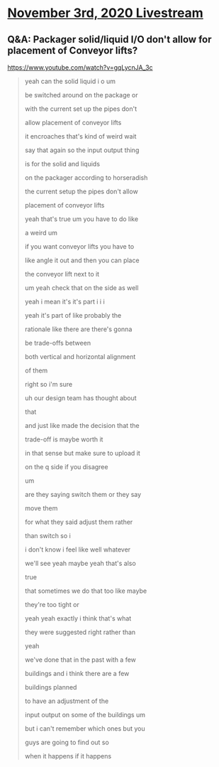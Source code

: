 # [November 3rd, 2020 Livestream](../2020-11-03.md)
## Q&A: Packager solid/liquid I/O don't allow for placement of Conveyor lifts?
https://www.youtube.com/watch?v=gqLycnJA_3c
> yeah can the solid liquid i o um
>
> be switched around on the package or
>
> with the current set up the pipes don't
>
> allow placement of conveyor lifts
>
> it encroaches that's kind of weird wait
>
> say that again so the input output thing
>
> is for the solid and liquids
>
> on the packager according to horseradish
>
> the current setup the pipes don't allow
>
> placement of conveyor lifts
>
> yeah that's true um you have to do like
>
> a weird um
>
> if you want conveyor lifts you have to
>
> like angle it out and then you can place
>
> the conveyor lift next to it
>
> um yeah check that on the side as well
>
> yeah i mean it's it's part i i i
>
> yeah it's part of like probably the
>
> rationale like there are there's gonna
>
> be trade-offs between
>
> both vertical and horizontal alignment
>
> of them
>
> right so i'm sure
>
> uh our design team has thought about
>
> that
>
> and just like made the decision that the
>
> trade-off is maybe worth it
>
> in that sense but make sure to upload it
>
> on the q side if you disagree
>
> um
>
> are they saying switch them or they say
>
> move them
>
> for what they said adjust them rather
>
> than switch so i
>
> i don't know i feel like well whatever
>
> we'll see yeah maybe yeah that's also
>
> true
>
> that sometimes we do that too like maybe
>
> they're too tight or
>
> yeah yeah exactly i think that's what
>
> they were suggested right rather than
>
> yeah
>
> we've done that in the past with a few
>
> buildings and i think there are a few
>
> buildings planned
>
> to have an adjustment of the
>
> input output on some of the buildings um
>
> but i can't remember which ones but you
>
> guys are going to find out so
>
> when it happens if it happens
>
